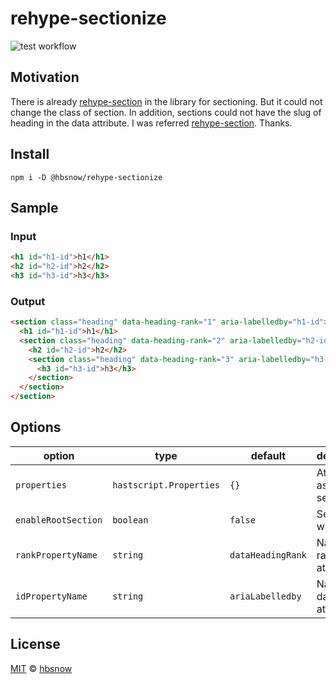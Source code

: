 # rehype-sectionize

![test workflow](https://github.com/hbsnow/rehype-sectionize/actions/workflows/test.yml/badge.svg)

## Motivation

There is already [rehype-section][rehype-section] in the library for sectioning. But it could not change the class of section. In addition, sections could not have the slug of heading in the data attribute. I was referred [rehype-section][rehype-section]. Thanks.

## Install

```
npm i -D @hbsnow/rehype-sectionize
```

## Sample

### Input

```html
<h1 id="h1-id">h1</h1>
<h2 id="h2-id">h2</h2>
<h3 id="h3-id">h3</h3>
```

### Output

```html
<section class="heading" data-heading-rank="1" aria-labelledby="h1-id">
  <h1 id="h1-id">h1</h1>
  <section class="heading" data-heading-rank="2" aria-labelledby="h2-id">
    <h2 id="h2-id">h2</h2>
    <section class="heading" data-heading-rank="3" aria-labelledby="h3-id">
      <h3 id="h3-id">h3</h3>
    </section>
  </section>
</section>
```

## Options

| option              | type                    | default           | description                    |
| ------------------- | ----------------------- | ----------------- | ------------------------------ |
| `properties`        | `hastscript.Properties` | `{}`              | Attributes assigned to section |
| `enableRootSection` | `boolean`               | `false`           | Section to wrap all            |
| `rankPropertyName`  | `string`                | `dataHeadingRank` | Name of rank data attribute    |
| `idPropertyName`    | `string`                | `ariaLabelledby`  | Name of id data attribute      |

## License

[MIT][license] © [hbsnow][author]

[license]: license
[author]: https://hbsnow.dev
[rehype-section]: https://github.com/agentofuser/rehype-section
